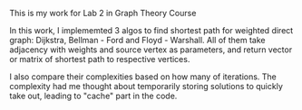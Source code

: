 This is my work for Lab 2 in Graph Theory Course

In this work, I implememted 3 algos to find shortest path for weighted direct graph: Dijkstra, Bellman - Ford and Floyd - Warshall. All of them take adjacency with weights and source vertex as parameters, and return vector or matrix of shortest path to respective vertices.

I also compare their complexities based on how many of iterations. The complexity had me thought about temporarily storing solutions to quickly take out, leading to "cache" part in the code.
